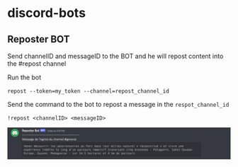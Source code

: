 # discord-bots

## Reposter BOT
Send channelID and messageID to the BOT and he will repost content into the #repost channel

Run the bot
```
repost --token=my_token --channel=repost_channel_id
```

Send the command to the bot to repost a message in the `respot_channel_id`

```
!repost <channelID> <messageID>
```

![repost-2](./doc/repost-2.png)
